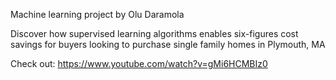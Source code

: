 Machine learning project by Olu Daramola 

Discover how supervised learning algorithms enables six-figures cost savings for buyers looking to purchase single family homes in Plymouth, MA

Check out: https://www.youtube.com/watch?v=gMi6HCMBIz0
